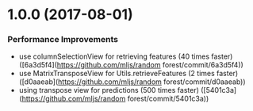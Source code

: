 <a name="1.0.0"></a>
# 1.0.0 (2017-08-01)


### Performance Improvements

* use columnSelectionView for retrieving features (40 times faster) ([6a3d5f4](https://github.com/mljs/random forest/commit/6a3d5f4))
* use MatrixTransposeView for Utils.retrieveFeatures (2 times faster) ([d0aaeab](https://github.com/mljs/random forest/commit/d0aaeab))
* using transpose view for predictions (500 times faster) ([5401c3a](https://github.com/mljs/random forest/commit/5401c3a))



